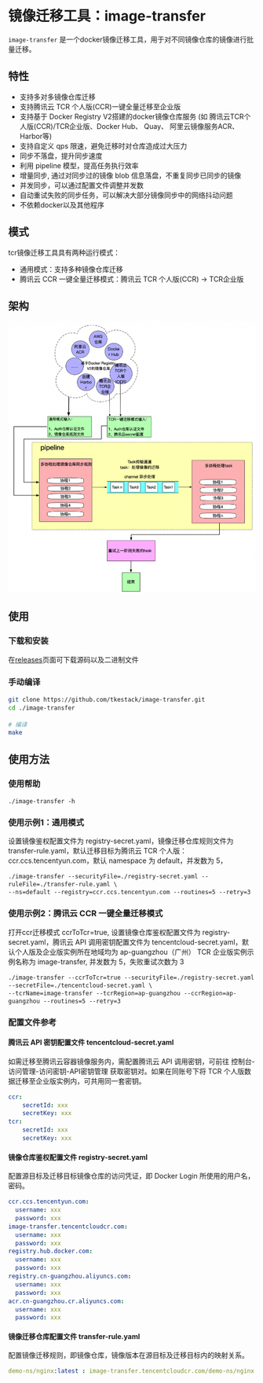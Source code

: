 # 镜像迁移工具：image-transfer

`image-transfer` 是一个docker镜像迁移工具，用于对不同镜像仓库的镜像进行批量迁移。

## 特性

- 支持多对多镜像仓库迁移
- 支持腾讯云 TCR 个人版(CCR)一键全量迁移至企业版
- 支持基于 Docker Registry V2搭建的docker镜像仓库服务 (如 腾讯云TCR个人版(CCR)/TCR企业版、Docker Hub、 Quay、 阿里云镜像服务ACR、 Harbor等)
- 支持自定义 qps 限速，避免迁移时对仓库造成过大压力
- 同步不落盘，提升同步速度
- 利用 pipeline 模型，提高任务执行效率
- 增量同步, 通过对同步过的镜像 blob 信息落盘，不重复同步已同步的镜像
- 并发同步，可以通过配置文件调整并发数
- 自动重试失败的同步任务，可以解决大部分镜像同步中的网络抖动问题
- 不依赖docker以及其他程序

## 模式

tcr镜像迁移工具具有两种运行模式：

- 通用模式：支持多种镜像仓库迁移
- 腾讯云 CCR 一键全量迁移模式：腾讯云 TCR 个人版(CCR) -> TCR企业版

## 架构

![image](./docs/arch.png)

## 使用

### 下载和安装

在[releases](https://github.com/tkestack/image-transfer/releases)页面可下载源码以及二进制文件

### 手动编译

```bash
git clone https://github.com/tkestack/image-transfer.git
cd ./image-transfer

# 编译
make
```

## 使用方法

### 使用帮助

```shell
./image-transfer -h
```

### 使用示例1：通用模式

设置镜像鉴权配置文件为 registry-secret.yaml，镜像迁移仓库规则文件为 transfer-rule.yaml，默认迁移目标为腾讯云 TCR 个人版：ccr.ccs.tencentyun.com，默认 namespace 为 default，并发数为 5，

```shell
./image-transfer --securityFile=./registry-secret.yaml --ruleFile=./transfer-rule.yaml \  
--ns=default --registry=ccr.ccs.tencentyun.com --routines=5 --retry=3
```

### 使用示例2：腾讯云 CCR 一键全量迁移模式

打开ccr迁移模式 ccrToTcr=true, 设置镜像仓库鉴权配置文件为 registry-secret.yaml，腾讯云 API 调用密钥配置文件为 tencentcloud-secret.yaml，默认个人版及企业版实例所在地域均为 ap-guangzhou（广州）
TCR 企业版实例示例名称为 image-transfer, 并发数为 5，失败重试次数为 3

```shell
./image-transfer --ccrToTcr=true --securityFile=./registry-secret.yaml --secretFile=./tencentcloud-secret.yaml \ 
--tcrName=image-transfer --tcrRegion=ap-guangzhou --ccrRegion=ap-guangzhou --routines=5 --retry=3
```

### 配置文件参考

#### 腾讯云 API 密钥配置文件 tencentcloud-secret.yaml

如需迁移至腾讯云容器镜像服务内，需配置腾讯云 API 调用密钥，可前往 控制台-访问管理-访问密钥-API密钥管理 获取密钥对。如果在同账号下将 TCR 个人版数据迁移至企业版实例内，可共用同一套密钥。

```yaml
ccr:
    secretId: xxx
    secretKey: xxx
tcr:
    secretId: xxx
    secretKey: xxx
```

#### 镜像仓库鉴权配置文件 registry-secret.yaml

配置源目标及迁移目标镜像仓库的访问凭证，即 Docker Login 所使用的用户名，密码。

```yaml
ccr.ccs.tencentyun.com:
  username: xxx
  password: xxx
image-transfer.tencentcloudcr.com:
  username: xxx
  password: xxx
registry.hub.docker.com:
  username: xxx
  password: xxx
registry.cn-guangzhou.aliyuncs.com:
  username: xxx
  password: xxx
acr.cn-guangzhou.cr.aliyuncs.com:
  username: xxx
  password: xxx
```

#### 镜像迁移仓库配置文件 transfer-rule.yaml

配置镜像迁移规则，即镜像仓库，镜像版本在源目标及迁移目标内的映射关系。

```yaml
demo-ns/nginx:latest : image-transfer.tencentcloudcr.com/demo-ns/nginx:latest
```

